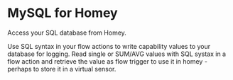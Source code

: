 # MySQL for Homey

Access your SQL database from Homey.

Use SQL syntax in your flow actions to write capability values to your database for logging.
Read single or SUM/AVG values with SQL systax in a flow action and retrieve the value as flow trigger to use it in homey - perhaps to store it in a virtual sensor.